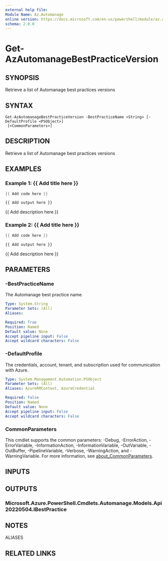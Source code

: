 ```yaml
---
external help file:
Module Name: Az.Automanage
online version: https://docs.microsoft.com/en-us/powershell/module/az.automanage/get-azautomanagebestpracticeversion
schema: 2.0.0
---
```


# Get-AzAutomanageBestPracticeVersion

## SYNOPSIS
Retrieve a list of Automanage best practices versions

## SYNTAX

```
Get-AzAutomanageBestPracticeVersion -BestPracticeName <String> [-DefaultProfile <PSObject>]
 [<CommonParameters>]
```

## DESCRIPTION
Retrieve a list of Automanage best practices versions

## EXAMPLES

### Example 1: {{ Add title here }}
```powershell
{{ Add code here }}
```

```output
{{ Add output here }}
```

{{ Add description here }}

### Example 2: {{ Add title here }}
```powershell
{{ Add code here }}
```

```output
{{ Add output here }}
```

{{ Add description here }}

## PARAMETERS

### -BestPracticeName
The Automanage best practice name.

```yaml
Type: System.String
Parameter Sets: (All)
Aliases:

Required: True
Position: Named
Default value: None
Accept pipeline input: False
Accept wildcard characters: False
```

### -DefaultProfile
The credentials, account, tenant, and subscription used for communication with Azure.

```yaml
Type: System.Management.Automation.PSObject
Parameter Sets: (All)
Aliases: AzureRMContext, AzureCredential

Required: False
Position: Named
Default value: None
Accept pipeline input: False
Accept wildcard characters: False
```

### CommonParameters
This cmdlet supports the common parameters: -Debug, -ErrorAction, -ErrorVariable, -InformationAction, -InformationVariable, -OutVariable, -OutBuffer, -PipelineVariable, -Verbose, -WarningAction, and -WarningVariable. For more information, see [about_CommonParameters](http://go.microsoft.com/fwlink/?LinkID=113216).

## INPUTS

## OUTPUTS

### Microsoft.Azure.PowerShell.Cmdlets.Automanage.Models.Api20220504.IBestPractice

## NOTES

ALIASES

## RELATED LINKS

